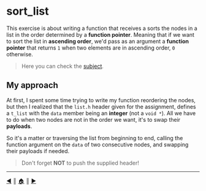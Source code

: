 # sort_list
This exercise is about writing a function that receives a sorts the nodes in a list in the order determined by a **function pointer**. Meaning that if we want to sort the list in **ascending order**, we'd pass as an argument a **function pointer** that returns `1` when two elements are in ascending order, `0` otherwise.

> Here you can check the [subject](https://github.com/lifeBalance/c_exam/blob/main/04/ft_list_foreach/subject.en.txt).

## My approach
At first, I spent some time trying to write my function reordering the nodes, but then I realized that the `list.h` header given for the assignment, defines a `t_list` with the `data` member being an **integer** (not a `void *`). All we have to do when two nodes are not in the order we want, it's to swap their **payloads**.

So it's a matter or traversing the list from beginning to end, calling the function argument on the `data` of two consecutive nodes, and swapping their payloads if needed.

> Don't forget **NOT** to push the supplied header!

---
[:arrow_backward:][back] ║ [:house:][home] ║ [:arrow_forward:][next]

<!-- navigation -->
[home]: ../../../README.md
[back]: ./ft_list_remove_if.md
[next]: ../index.md